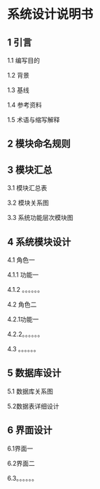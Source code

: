 # 系统设计说明书

## 1	引言

1.1	编写目的 

1.2	背景 

1.3	基线 

1.4	参考资料 

1.5	术语与缩写解释 

## 2	模块命名规则

## 3	模块汇总

3.1	模块汇总表 

3.2	模块关系图 

3.3	系统功能层次模块图 

## 4	系统模块设计

4.1	角色一	 

4.1.1	功能一	 

4.1.2	。。。。。。	

4.2	角色二	

4.2.1功能一	

4.2.2。。。。。。

4.3 。。。。。。

## 5	数据库设计

5.1 数据库关系图	

5.2数据表详细设计	

## 6	界面设计	

6.1界面一

6.2界面二	

6.3。。。。。。